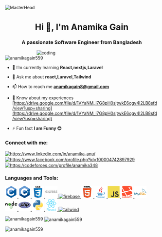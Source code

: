 ![MasterHead](https://github.com/anamikagain559/anamikagain559/assets/121477762/dcfb4758-7199-4837-b362-92bb2f2fdfa8)

<h1 align="center">Hi 👋, I'm Anamika Gain</h1>
<h3 align="center">A passionate Software Engineer from Bangladesh</h3>
<img align="right" alt="coding" width="400" src="https://user-images.githubusercontent.com/55389276/140866485-8fb1c876-9a8f-4d6a-98dc-08c4981eaf70.gif">
<p align="left"> <img src="https://komarev.com/ghpvc/?username=anamikagain559&label=Profile%20views&color=0e75b6&style=flat" alt="anamikagain559" /> </p>



- 🌱 I’m currently learning **React,nextjs,Laravel**

- 💬 Ask me about **react,Laravel,Tailwind**

- 📫 How to reach me **anamikagain8@gmail.com**

- 📄 Know about my experiences [https://drive.google.com/file/d/1VYaNM_i7G8pH0sjtwkE6cgv4I2LB8sfd/view?usp=sharing](https://drive.google.com/file/d/1VYaNM_i7G8pH0sjtwkE6cgv4I2LB8sfd/view?usp=sharing)

- ⚡ Fun fact **I am Funny 😊**

<h3 align="left">Connect with me:</h3>
<p align="left">
<a href="https://linkedin.com/in/https://www.linkedin.com/in/anamika-anu/" target="blank"><img align="center" src="https://raw.githubusercontent.com/rahuldkjain/github-profile-readme-generator/master/src/images/icons/Social/linked-in-alt.svg" alt="https://www.linkedin.com/in/anamika-anu/" height="30" width="40" /></a>
<a href="https://fb.com/https://www.facebook.com/profile.php?id=100004742897929" target="blank"><img align="center" src="https://raw.githubusercontent.com/rahuldkjain/github-profile-readme-generator/master/src/images/icons/Social/facebook.svg" alt="https://www.facebook.com/profile.php?id=100004742897929" height="30" width="40" /></a>
<a href="[https://codeforces.com/profile/https://codeforces.com/profile/anamika348](https://codeforces.com/profile/anamika348)" target="blank"><img align="center" src="https://raw.githubusercontent.com/rahuldkjain/github-profile-readme-generator/master/src/images/icons/Social/codeforces.svg" alt="https://codeforces.com/profile/anamika348" height="30" width="40" /></a>
</p>

<h3 align="left">Languages and Tools:</h3>
<p align="left"> <a href="https://www.cprogramming.com/" target="_blank" rel="noreferrer"> <img src="https://raw.githubusercontent.com/devicons/devicon/master/icons/c/c-original.svg" alt="c" width="40" height="40"/> </a> <a href="https://www.w3schools.com/cpp/" target="_blank" rel="noreferrer"> <img src="https://raw.githubusercontent.com/devicons/devicon/master/icons/cplusplus/cplusplus-original.svg" alt="cplusplus" width="40" height="40"/> </a> <a href="https://www.w3schools.com/css/" target="_blank" rel="noreferrer"> <img src="https://raw.githubusercontent.com/devicons/devicon/master/icons/css3/css3-original-wordmark.svg" alt="css3" width="40" height="40"/> </a> <a href="https://expressjs.com" target="_blank" rel="noreferrer"> <img src="https://raw.githubusercontent.com/devicons/devicon/master/icons/express/express-original-wordmark.svg" alt="express" width="40" height="40"/> </a> <a href="https://firebase.google.com/" target="_blank" rel="noreferrer"> <img src="https://www.vectorlogo.zone/logos/firebase/firebase-icon.svg" alt="firebase" width="40" height="40"/> </a> <a href="https://www.w3.org/html/" target="_blank" rel="noreferrer"> <img src="https://raw.githubusercontent.com/devicons/devicon/master/icons/html5/html5-original-wordmark.svg" alt="html5" width="40" height="40"/> </a> <a href="https://www.java.com" target="_blank" rel="noreferrer"> <img src="https://raw.githubusercontent.com/devicons/devicon/master/icons/java/java-original.svg" alt="java" width="40" height="40"/> </a> <a href="https://developer.mozilla.org/en-US/docs/Web/JavaScript" target="_blank" rel="noreferrer"> <img src="https://raw.githubusercontent.com/devicons/devicon/master/icons/javascript/javascript-original.svg" alt="javascript" width="40" height="40"/> </a> <a href="https://laravel.com/" target="_blank" rel="noreferrer"> <img src="https://raw.githubusercontent.com/devicons/devicon/master/icons/laravel/laravel-plain-wordmark.svg" alt="laravel" width="40" height="40"/> </a> <a href="https://www.mysql.com/" target="_blank" rel="noreferrer"> <img src="https://raw.githubusercontent.com/devicons/devicon/master/icons/mysql/mysql-original-wordmark.svg" alt="mysql" width="40" height="40"/> </a> <a href="https://nodejs.org" target="_blank" rel="noreferrer"> <img src="https://raw.githubusercontent.com/devicons/devicon/master/icons/nodejs/nodejs-original-wordmark.svg" alt="nodejs" width="40" height="40"/> </a> <a href="https://www.php.net" target="_blank" rel="noreferrer"> <img src="https://raw.githubusercontent.com/devicons/devicon/master/icons/php/php-original.svg" alt="php" width="40" height="40"/> </a> <a href="https://www.python.org" target="_blank" rel="noreferrer"> <img src="https://raw.githubusercontent.com/devicons/devicon/master/icons/python/python-original.svg" alt="python" width="40" height="40"/> </a> <a href="https://reactjs.org/" target="_blank" rel="noreferrer"> <img src="https://raw.githubusercontent.com/devicons/devicon/master/icons/react/react-original-wordmark.svg" alt="react" width="40" height="40"/> </a> <a href="https://tailwindcss.com/" target="_blank" rel="noreferrer"> <img src="https://www.vectorlogo.zone/logos/tailwindcss/tailwindcss-icon.svg" alt="tailwind" width="40" height="40"/> </a> </p>


<p><img align="left" src="https://github-readme-stats.vercel.app/api/top-langs?username=anamikagain559&show_icons=true&locale=en&layout=compact" alt="anamikagain559" /></p>

<p>&nbsp;<img align="center" src="https://github-readme-stats.vercel.app/api?username=anamikagain559&show_icons=true&locale=en" alt="anamikagain559" /></p>

<p><img align="center" src="https://github-readme-streak-stats.herokuapp.com/?user=anamikagain559&" alt="anamikagain559" /></p>

